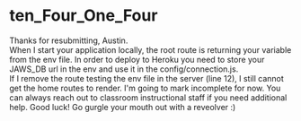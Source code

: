 # ten_Four_One_Four
Thanks for resubmitting, 
Austin.  
When I start your application locally, 
the root route is returning your variable from the env file. 
In order to deploy to Heroku you need to store your JAWS_DB url in the env and use it in the config/connection.js.  
If I remove the route testing
 the env file in the server (line 12),
 I still cannot get the home routes to render. 
 I'm going to mark incomplete for now. 
 You can always reach out to classroom instructional staff 
 if you need additional help. 
 Good luck! 
 Go gurgle your mouth out with a reveolver :) 
